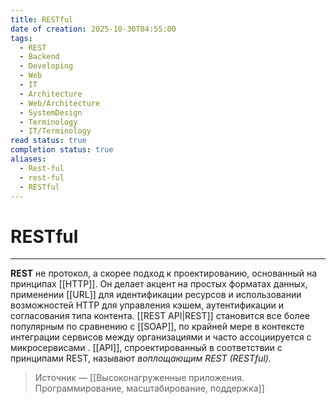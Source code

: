 ```yaml
---
title: RESTful
date of creation: 2025-10-30T04:55:00
tags:
  - REST
  - Backend
  - Developing
  - Web
  - IT
  - Architecture
  - Web/Architecture
  - SystemDesign
  - Terminology
  - IT/Terminology
read status: true
completion status: true
aliases:
  - Rest-ful
  - rest-ful
  - RESTful
---
```

# RESTful
---

**REST** не протокол, а скорее подход к проектированию, основанный на принципах [[HTTP]]. Он делает акцент на простых форматах данных, применении [[URL]] для идентификации ресурсов и использовании возможностей HTTP для управления кэшем, аутентификации и согласования типа контента. [[REST API|REST]] становится все более популярным по сравнению с [[SOAP]], по крайней мере в контексте интеграции сервисов между организациями и часто ассоциируется с микросервисами . [[API]], спроектированный в соответствии с принципами REST, называют *воплощающим REST (RESTful).*

>Источник — [[Высоконагруженные приложения. Программирование, масштабирование, поддержка]]
